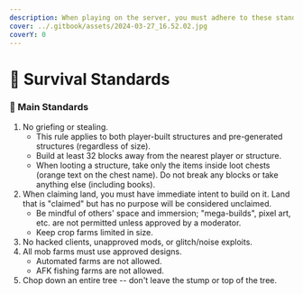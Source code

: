 ```yaml
---
description: When playing on the server, you must adhere to these standards.
cover: ../.gitbook/assets/2024-03-27_16.52.02.jpg
coverY: 0
---
```


# 📗 Survival Standards

### 📗 Main Standards

1. No griefing or stealing.
   * This rule applies to both player-built structures and pre-generated structures (regardless of size).
   * Build at least 32 blocks away from the nearest player or structure.
   * When looting a structure, take only the items inside loot chests (orange text on the chest name). Do not break any blocks or take anything else (including books).
2. When claiming land, you must have immediate intent to build on it. Land that is "claimed" but has no purpose will be considered unclaimed.
   * Be mindful of others' space and immersion; "mega-builds", pixel art, etc. are not permitted unless approved by a moderator.
   * Keep crop farms limited in size.
3. No hacked clients, unapproved mods, or glitch/noise exploits.
4. All mob farms must use approved designs.
   * Automated farms are not allowed.
   * AFK fishing farms are not allowed.&#x20;
5. Chop down an entire tree -- don't leave the stump or top of the tree.
